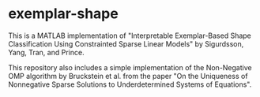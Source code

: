 # exemplar-shape

This is a MATLAB implementation of "Interpretable Exemplar-Based Shape Classification Using Constrainted Sparse Linear Models" by Sigurdsson, Yang, Tran, and Prince.

This repository also includes a simple implementation of the Non-Negative OMP algorithm by Bruckstein et al. from the paper "On the Uniqueness of Nonnegative Sparse Solutions to Underdetermined Systems of Equations".
